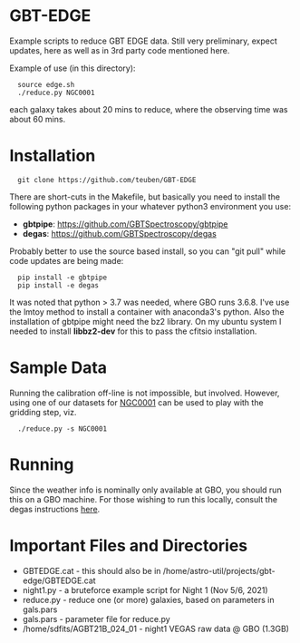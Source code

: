 # GBT-EDGE

Example scripts to reduce GBT EDGE data. Still very preliminary, expect updates, here
as well as in 3rd party code mentioned here.

Example of use (in this directory):

      source edge.sh
      ./reduce.py NGC0001 
	  
each galaxy takes about 20 mins to reduce, where the observing time was about 60 mins.

# Installation

      git clone https://github.com/teuben/GBT-EDGE


There are short-cuts in the Makefile, but basically you need to 
install the following python packages in your whatever python3 environment you use:

* **gbtpipe**: https://github.com/GBTSpectroscopy/gbtpipe
* **degas**:   https://github.com/GBTSpectroscopy/degas

Probably better to use the source based install, so you can "git pull" while code updates are being made:

      pip install -e gbtpipe
      pip install -e degas
	  
It was noted that python > 3.7 was needed, where GBO runs 3.6.8. I've use the lmtoy method to
install a container with anaconda3's python. Also the installation of gbtpipe might need the
bz2 library. On my ubuntu system I needed to install **libbz2-dev** for this to pass the cfitsio
installation.

# Sample Data

Running the calibration off-line is not impossible, but involved. However, using
one of our datasets for [NGC0001](https://www.astro.umd.edu/~teuben/edge/data/NGC0001.tar) can be
used to play with the gridding step, viz.

      ./reduce.py -s NGC0001
	  
# Running

Since the weather info is nominally only available at GBO, you should run this on a GBO machine.
For those wishing to run this locally, consult the degas instructions
[here](https://github.com/GBTSpectroscopy/degas/blob/master/README.md#local-installation-of-the-degas-pipeline).

# Important Files and Directories

* GBTEDGE.cat - this should also be in  /home/astro-util/projects/gbt-edge/GBTEDGE.cat 
* night1.py - a bruteforce example script for Night 1 (Nov 5/6, 2021)
* reduce.py - reduce one (or more) galaxies, based on parameters in gals.pars
* gals.pars - parameter file for reduce.py
* /home/sdfits/AGBT21B_024_01 - night1 VEGAS raw data @ GBO  (1.3GB)
